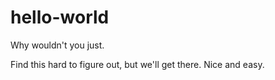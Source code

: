 # hello-world
Why wouldn't you just.

Find this hard to figure out, but we'll get there. Nice and easy.


